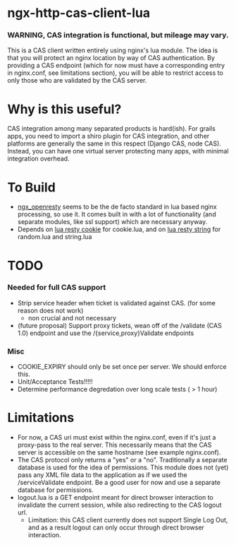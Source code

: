# ngx-http-cas-client-lua

### WARNING, CAS integration is functional, but mileage may vary.

This is a CAS client written entirely using nginx's lua module. The idea is that
you will protect an nginx location by way of CAS authentication. By providing a
CAS endpoint (which for now must have a corresponding entry in nginx.conf, see
limitations section), you will be able to restrict access to only those who are
validated by the CAS server.

# Why is this useful?

CAS integration among many separated products is hard(ish). For grails apps, you
need to import a shiro plugin for CAS integration, and other platforms are
generally the same in this respect (Django CAS, node CAS). Instead, you can have
one virtual server protecting many apps, with minimal integration overhead.

# To Build

* [ngx\_openresty](https://github.com/openresty/ngx_openresty) seems to be the
  de facto standard in lua based nginx processing, so use it. It comes built in
  with a lot of functionality (and separate modules, like ssl support) which are
  necessary anyway.
* Depends on [lua resty cookie](https://github.com/cloudflare/lua-resty-cookie)
  for cookie.lua, and on
  [lua resty string](https://github.com/openresty/lua-resty-string) for
  random.lua and string.lua

# TODO

### Needed for full CAS support
* Strip service header when ticket is validated against CAS. (for some reason
  does not work)
  - non crucial and not necessary
* (future proposal) Support proxy tickets, wean off of the /validate (CAS 1.0)
  endpoint and use the /{service,proxy}Validate endpoints

### Misc
* COOKIE\_EXPIRY should only be set once per server. We should enforce this.
* Unit/Acceptance Tests!!!!!
* Determine performance degredation over long scale tests ( > 1 hour)

# Limitations
* For now, a CAS uri must exist within the nginx.conf, even if it's just a
  proxy-pass to the real server. This necessarily means that the CAS server is
  accessible on the same hostname (see example nginx.conf).
* The CAS protocol only returns a "yes" or a "no". Traditionally a separate
  database is used for the idea of permissions. This module does not (yet) pass
  any XML file data to the application as if we used the /serviceValidate
  endpoint. Be a good user for now and use a separate database for permissions.
* logout.lua is a GET endpoint meant for direct browser interaction to
  invalidate the current session, while also redirecting to the CAS logout url.
  * Limitation: this CAS client currently does not support Single Log Out, and
    as a result logout can only occur through direct browser interaction.
